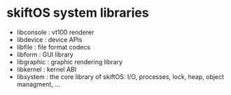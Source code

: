 # skiftOS system libraries

- libconsole : vt100 renderer
- libdevice : device APIs
- libfile : file format codecs
- libform : GUI library
- libgraphic : graphic rendering library
- libkernel : kernel ABI
- libsystem : the core library of skiftOS: I/O, processes, lock, heap, object managment, ...